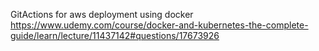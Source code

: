 GitActions for aws deployment using docker
https://www.udemy.com/course/docker-and-kubernetes-the-complete-guide/learn/lecture/11437142#questions/17673926